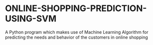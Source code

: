 # ONLINE-SHOPPING-PREDICTION-USING-SVM
A Python program which makes use of Machine Learning Algorithm for  predicting the needs and behavior of the customers in online shopping
